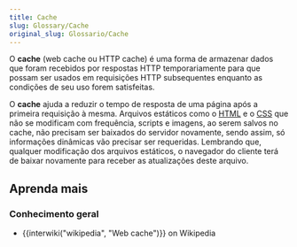 ```yaml
---
title: Cache
slug: Glossary/Cache
original_slug: Glossario/Cache
---
```


O **cache** (web cache ou HTTP cache) é uma forma de armazenar dados que foram recebidos por respostas HTTP temporariamente para que possam ser usados em requisições HTTP subsequentes enquanto as condições de seu uso forem satisfeitas.

O **cache** ajuda a reduzir o tempo de resposta de uma página após a primeira requisição à mesma. Arquivos estáticos como o [HTML](/pt-BR/docs/Web/HTML) e o [CSS](/pt-BR/docs/Glossario/CSS) que não se modificam com frequência, scripts e imagens, ao serem salvos no cache, não precisam ser baixados do servidor novamente, sendo assim, só informações dinâmicas vão precisar ser requeridas. Lembrando que, qualquer modificação dos arquivos estáticos, o navegador do cliente terá de baixar novamente para receber as atualizações deste arquivo.

## Aprenda mais

### Conhecimento geral

- {{interwiki("wikipedia", "Web cache")}} on Wikipedia
